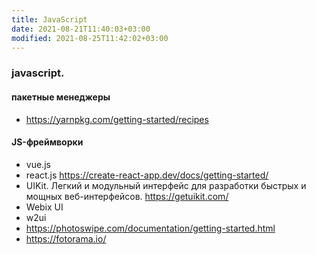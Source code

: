 ```yaml
---
title: JavaScript
date: 2021-08-21T11:40:03+03:00
modified: 2021-08-25T11:42:02+03:00
---
```


### javascript.

#### пакетные менеджеры
- <https://yarnpkg.com/getting-started/recipes>

#### JS-фреймворки
- vue.js
- react.js <https://create-react-app.dev/docs/getting-started/>
- UIKit. Легкий и модульный интерфейс для разработки быстрых и мощных веб-интерфейсов. <https://getuikit.com/>
- Webix UI
- w2ui
- <https://photoswipe.com/documentation/getting-started.html>
- <https://fotorama.io/>



